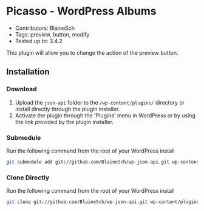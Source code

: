 # Picasso - WordPress Albums
* Contributors: BlaineSch
* Tags: preview, button, modify
* Tested up to: 3.4.2

This plugin will allow you to change the action of the preview button.

## Installation

### Download

1. Upload the `json-api` folder to the `/wp-content/plugins/` directory or install directly through the plugin installer.
2. Activate the plugin through the 'Plugins' menu in WordPress or by using the link provided by the plugin installer.

### Submodule

Run the following command from the root of your WordPress install

~~~ bash
git submodule add git://github.com/BlaineSch/wp-json-api.git wp-content/plugins/json-api
~~~

### Clone Directly

Run the following command from the root of your WordPress install

~~~ bash
git clone git://github.com/BlaineSch/wp-json-api.git wp-content/plugins/json-api
~~~